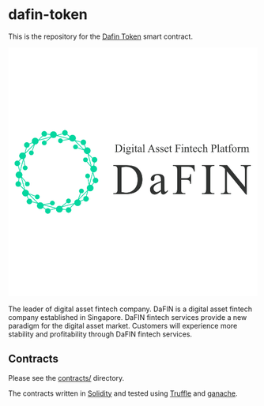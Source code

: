 # dafin-token


This is the repository for the [Dafin Token](https://dafin.io/) smart contract.

<div align="center">
    <img alt="logo" src="/logo.png" />
</div>

The leader of digital asset fintech company.
DaFIN is a digital asset fintech company established in Singapore.
DaFIN fintech services provide a new paradigm for the digital asset market.
Customers will experience more stability and profitability through DaFIN fintech services.

## Contracts

Please see the [contracts/](contracts) directory.

The contracts written in [Solidity](https://solidity.readthedocs.io/en/develop/) and tested using [Truffle](http://truffleframework.com/) and [ganache](https://github.com/trufflesuite/ganache).
